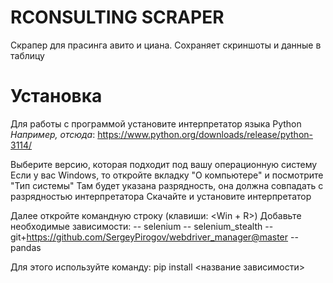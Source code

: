 # RCONSULTING SCRAPER
Скрапер для прасинга авито и циана. Сохраняет скриншоты и данные в таблицу

# Установка
Для работы с программой установите интерпретатор языка Python <br/>
<i>Например, отсюда</i>: https://www.python.org/downloads/release/python-3114/ <br/>

Выберите версию, которая подходит под вашу операционную систему
Если у вас Windows, то откройте вкладку "О компьютере" и посмотрите "Тип системы"
Там будет указана разрядность, она должна совпадать с разрядностью интерпретатора
Скачайте и установите интерпретатор

Далее откройте командную строку (клавиши: <Win + R>)
Добавьте необходимые зависимости:
-- selenium
-- selenium_stealth
-- git+https://github.com/SergeyPirogov/webdriver_manager@master
-- pandas

Для этого используйте команду: pip install <название зависимости>

